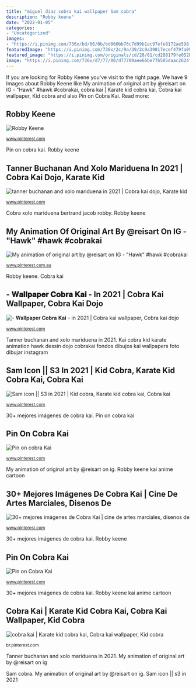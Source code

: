 ```yaml
---
title: "miguel diaz cobra kai wallpaper Sam cobra"
description: "Robby keene"
date: "2022-01-05"
categories:
- "Uncategorized"
images:
- "https://i.pinimg.com/736x/bd/06/0b/bd060bb76c7d99b1ac97efe8172ae598.jpg"
featuredImage: "https://i.pinimg.com/736x/2c/9a/39/2c9a39017ecef479fa0916326b1608c6.jpg"
featured_image: "https://i.pinimg.com/originals/cd/28/81/cd288179fe052bead9dc2c81a029eaf2.jpg"
image: "https://i.pinimg.com/736x/d7/77/00/d77700aee66be77b505daac2624f8d7b.jpg"
---
```


If you are looking for Robby Keene you've visit to the right page. We have 9 Images about Robby Keene like My animation of original art by @reisart on IG - &quot;Hawk&quot; #hawk #cobrakai, cobra kai | Karate kid cobra kai, Cobra kai wallpaper, Kid cobra and also Pin on Cobra Kai. Read more:

## Robby Keene

![Robby Keene](https://i.pinimg.com/736x/bd/06/0b/bd060bb76c7d99b1ac97efe8172ae598.jpg "Kai pantera")

<small>www.pinterest.com</small>

Pin on cobra kai. Robby keene

## Tanner Buchanan And Xolo Mariduena In 2021 | Cobra Kai Dojo, Karate Kid

![tanner buchanan and xolo mariduena in 2021 | Cobra kai dojo, Karate kid](https://i.pinimg.com/originals/c1/6d/92/c16d923e7265444b6c7dc3b19b2cf89f.jpg "Sam cobra")

<small>www.pinterest.com</small>

Cobra xolo mariduena bertrand jacob robby. Robby keene

## My Animation Of Original Art By @reisart On IG - &quot;Hawk&quot; #hawk #cobrakai

![My animation of original art by @reisart on IG - &quot;Hawk&quot; #hawk #cobrakai](https://i.pinimg.com/736x/51/27/26/5127269108463e760dd4a6ad7a09a44c.jpg "Cobra kai")

<small>www.pinterest.com.au</small>

Robby keene. Cobra kai

## - 𝐖𝐚𝐥𝐥𝐩𝐚𝐩𝐞𝐫 𝐂𝐨𝐛𝐫𝐚 𝐊𝐚𝐢 - In 2021 | Cobra Kai Wallpaper, Cobra Kai Dojo

![- 𝐖𝐚𝐥𝐥𝐩𝐚𝐩𝐞𝐫 𝐂𝐨𝐛𝐫𝐚 𝐊𝐚𝐢 - in 2021 | Cobra kai wallpaper, Cobra kai dojo](https://i.pinimg.com/originals/1e/da/3d/1eda3dc68a19d053c83482a123e0d05e.jpg "30+ mejores imágenes de cobra kai")

<small>www.pinterest.com</small>

Tanner buchanan and xolo mariduena in 2021. Kai cobra kid karate animation hawk dessin dojo cobrakai fondos dibujos kaï wallpapers foto dibujar instagram

## Sam Icon || S3 In 2021 | Kid Cobra, Karate Kid Cobra Kai, Cobra Kai

![Sam icon || S3 in 2021 | Kid cobra, Karate kid cobra kai, Cobra kai](https://i.pinimg.com/736x/d7/77/00/d77700aee66be77b505daac2624f8d7b.jpg "Cobra kai")

<small>www.pinterest.com</small>

30+ mejores imágenes de cobra kai. Pin on cobra kai

## Pin On Cobra Kai

![Pin on cobra Kai](https://i.pinimg.com/originals/cd/28/81/cd288179fe052bead9dc2c81a029eaf2.jpg "Kai cobra kid karate animation hawk dessin dojo cobrakai fondos dibujos kaï wallpapers foto dibujar instagram")

<small>www.pinterest.com</small>

My animation of original art by @reisart on ig. Robby keene kai anime cartoon

## 30+ Mejores Imágenes De Cobra Kai | Cine De Artes Marciales, Disenos De

![30+ mejores imágenes de Cobra Kai | cine de artes marciales, disenos de](https://i.pinimg.com/236x/0e/82/6f/0e826fa9feecd69b0a81fe63fe9b0ec0.jpg "Sam cobra")

<small>www.pinterest.com</small>

30+ mejores imágenes de cobra kai. Robby keene

## Pin On Cobra Kai

![Pin on Cobra Kai](https://i.pinimg.com/736x/2c/9a/39/2c9a39017ecef479fa0916326b1608c6.jpg "Robby keene kai anime cartoon")

<small>www.pinterest.com</small>

30+ mejores imágenes de cobra kai. Robby keene kai anime cartoon

## Cobra Kai | Karate Kid Cobra Kai, Cobra Kai Wallpaper, Kid Cobra

![cobra kai | Karate kid cobra kai, Cobra kai wallpaper, Kid cobra](https://i.pinimg.com/736x/c2/b5/5c/c2b55c91868e5941abcd0d4aeb8f05e5.jpg "Robby keene")

<small>br.pinterest.com</small>

Tanner buchanan and xolo mariduena in 2021. My animation of original art by @reisart on ig

Sam cobra. My animation of original art by @reisart on ig. Sam icon || s3 in 2021
